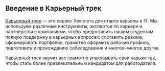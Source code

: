 ## Введение в Карьерный трек

[Карьерный трек](https://career.hexlet.io/ "Карьерный трек") — это сервис Хекслета для старта карьеры в IT. Мы используем различные инструменты, экспертов по карьере и партнёрства с компаниями, чтобы предоставить нашим студентам полную поддержку в карьерных вопросах: составить резюме, сформировать портфолио, грамотно оформить рабочий профиль, подготовить к прохождению собеседования и многое-многое другое.

Карьерный трек научит вас грамотно упаковывать свои навыки так, чтобы стать более привлекательным кандидатом для работодателя. 
